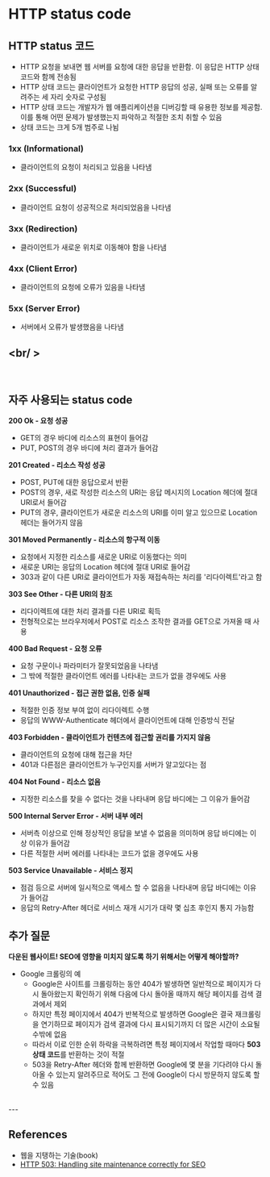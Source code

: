 # HTTP status code

## HTTP status 코드
- HTTP 요청을 보내면 웹 서버를 요청에 대한 응답을 반환함. 이 응답은 HTTP 상태 코드와 함께 전송됨
- HTTP 상태 코드는 클라이언트가 요청한 HTTP 응답의 성공, 실패 또는 오류를 알려주는 세 자리 숫자로 구성됨
- HTTP 상태 코드는 개발자가 웹 애플리케이션을 디버깅할 때 유용한 정보를 제공함. 이를 통해 어떤 문제가 발생했는지 파악하고 적절한 조치 취할 수 있음
- 상태 코드는 크게 5개 범주로 나뉨

### 1xx (Informational)
- 클라이언트의 요청이 처리되고 있음을 나타냄

### 2xx (Successful)
- 클라이언트 요청이 성공적으로 처리되었음을 나타냄

### 3xx (Redirection)
- 클라이언트가 새로운 위치로 이동해야 함을 나타냄

### 4xx (Client Error)
- 클라이언트의 요청에 오류가 있음을 나타냄

### 5xx (Server Error)
- 서버에서 오류가 발생했음을 나타냄

<br/ >
---
<br />

## 자주 사용되는 status code
**200 Ok - 요청 성공**
- GET의 경우 바디에 리소스의 표현이 들어감
- PUT, POST의 경우 바디에 처리 결과가 들어감

**201 Created - 리소스 작성 성공**
- POST, PUT에 대한 응답으로서 반환
- POST의 경우, 새로 작성한 리소스의 URI는 응답 메시지의 Location 헤더에 절대 URI로서 들어감
- PUT의 경우, 클라이언트가 새로운 리소스의 URI를 이미 알고 있으므로 Location 헤더는 들어가지 않음

**301 Moved Permanently - 리소스의 항구적 이동**
- 요청에서 지정한 리소스를 새로운 URI로 이동했다는 의미
- 새로운 URI는 응답의 Location 헤더에 절대 URI로 들어감
- 303과 같이 다른 URI로 클라이언트가 자동 재접속하는 처리를 '리다이렉트'라고 함

**303 See Other - 다른 URI의 참조**
- 리다이렉트에 대한 처리 결과를 다른 URI로 획득
- 전형적으로는 브라우저에서 POST로 리소스 조작한 결과를 GET으로 가져올 때 사용

**400 Bad Request - 요청 오류**
- 요청 구문이나 파라미터가 잘못되었음을 나타냄
- 그 밖에 적절한 클라이언트 에러를 나타내는 코드가 없을 경우에도 사용

**401 Unauthorized - 접근 권한 없음, 인증 실패**
- 적절한 인증 정보 부여 없이 리다이렉트 수행
- 응답의 WWW-Authenticate 헤더에서 클라이언트에 대해 인증방식 전달

**403 Forbidden - 클라이언트가 컨텐츠에 접근할 권리를 가지지 않음**
- 클라이언트의 요청에 대해 접근을 차단
- 401과 다른점은 클라이언트가 누구인지를 서버가 알고있다는 점

**404 Not Found - 리소스 없음**
- 지정한 리소스를 찾을 수 없다는 것을 나타내며 응답 바디에는 그 이유가 들어감

**500 Internal Server Error - 서버 내부 에러**
- 서버측 이상으로 인해 정상적인 응답을 보낼 수 없음을 의미하며 응답 바디에는 이상 이유가 들어감
- 다른 적절한 서버 에러를 나타내는 코드가 없을 경우에도 사용

**503 Service Unavailable - 서비스 정지**
- 점검 등으로 서버에 일시적으로 액세스 할 수 없음을 나타내며 응답 바디에는 이유가 들어감
- 응답의 Retry-After 헤더로 서비스 재개 시기가 대략 몇 십초 후인지 통지 가능함

## 추가 질문
**다운된 웹사이트! SEO에 영향을 미치지 않도록 하기 위해서는 어떻게 해야할까?**
- Google 크롤링의 예
  - Google은 사이트를 크롤링하는 동안 404가 발생하면 일반적으로 페이지가 다시 돌아왔는지 확인하기 위해 다음에 다시 돌아올 때까지 해당 페이지를 검색 결과에서 제외
  - 하지만 특정 페이지에서 404가 반복적으로 발생하면 Google은 결국 재크롤링을 연기하므로 페이지가 검색 결과에 다시 표시되기까지 더 많은 시간이 소요될 수밖에 없음
  - 따라서 이로 인한 순위 하락을 극복하려면 특정 페이지에서 작업할 때마다 **503 상태 코드**를 반환하는 것이 적절
  - 503을 Retry-After 헤더와 함께 반환하면 Google에 몇 분을 기다려야 다시 돌아올 수 있는지 알려주므로 적어도 그 전에 Google이 다시 방문하지 않도록 할 수 있음

<br />
---
<br />

## References
- 웹을 지탱하는 기술(book)
- [HTTP 503: Handling site maintenance correctly for SEO](https://yoast.com/http-503-site-maintenance-seo/)
